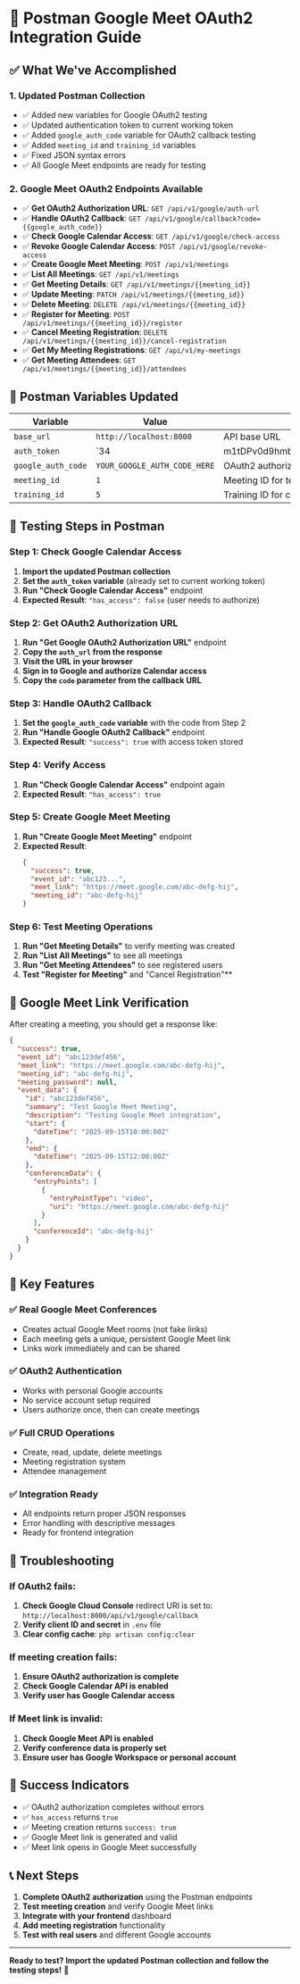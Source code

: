 # 🚀 Postman Google Meet OAuth2 Integration Guide

## ✅ What We've Accomplished

### 1. **Updated Postman Collection**
- ✅ Added new variables for Google OAuth2 testing
- ✅ Updated authentication token to current working token
- ✅ Added `google_auth_code` variable for OAuth2 callback testing
- ✅ Added `meeting_id` and `training_id` variables
- ✅ Fixed JSON syntax errors
- ✅ All Google Meet endpoints are ready for testing

### 2. **Google Meet OAuth2 Endpoints Available**
- ✅ **Get OAuth2 Authorization URL**: `GET /api/v1/google/auth-url`
- ✅ **Handle OAuth2 Callback**: `GET /api/v1/google/callback?code={{google_auth_code}}`
- ✅ **Check Google Calendar Access**: `GET /api/v1/google/check-access`
- ✅ **Revoke Google Calendar Access**: `POST /api/v1/google/revoke-access`
- ✅ **Create Google Meet Meeting**: `POST /api/v1/meetings`
- ✅ **List All Meetings**: `GET /api/v1/meetings`
- ✅ **Get Meeting Details**: `GET /api/v1/meetings/{{meeting_id}}`
- ✅ **Update Meeting**: `PATCH /api/v1/meetings/{{meeting_id}}`
- ✅ **Delete Meeting**: `DELETE /api/v1/meetings/{{meeting_id}}`
- ✅ **Register for Meeting**: `POST /api/v1/meetings/{{meeting_id}}/register`
- ✅ **Cancel Meeting Registration**: `DELETE /api/v1/meetings/{{meeting_id}}/cancel-registration`
- ✅ **Get My Meeting Registrations**: `GET /api/v1/my-meetings`
- ✅ **Get Meeting Attendees**: `GET /api/v1/meetings/{{meeting_id}}/attendees`

## 🔧 Postman Variables Updated

| Variable | Value | Description |
|----------|-------|-------------|
| `base_url` | `http://localhost:8000` | API base URL |
| `auth_token` | `34|m1tDPv0d9hmb6S9nWTLJgeMLIeXU4p7JQUp3pv5ea41a8e42` | Current working auth token |
| `google_auth_code` | `YOUR_GOOGLE_AUTH_CODE_HERE` | OAuth2 authorization code |
| `meeting_id` | `1` | Meeting ID for testing |
| `training_id` | `5` | Training ID for creating meetings |

## 🧪 Testing Steps in Postman

### Step 1: Check Google Calendar Access
1. **Import the updated Postman collection**
2. **Set the `auth_token` variable** (already set to current working token)
3. **Run "Check Google Calendar Access"** endpoint
4. **Expected Result**: `"has_access": false` (user needs to authorize)

### Step 2: Get OAuth2 Authorization URL
1. **Run "Get Google OAuth2 Authorization URL"** endpoint
2. **Copy the `auth_url` from the response**
3. **Visit the URL in your browser**
4. **Sign in to Google and authorize Calendar access**
5. **Copy the `code` parameter from the callback URL**

### Step 3: Handle OAuth2 Callback
1. **Set the `google_auth_code` variable** with the code from Step 2
2. **Run "Handle Google OAuth2 Callback"** endpoint
3. **Expected Result**: `"success": true` with access token stored

### Step 4: Verify Access
1. **Run "Check Google Calendar Access"** endpoint again
2. **Expected Result**: `"has_access": true`

### Step 5: Create Google Meet Meeting
1. **Run "Create Google Meet Meeting"** endpoint
2. **Expected Result**: 
   ```json
   {
     "success": true,
     "event_id": "abc123...",
     "meet_link": "https://meet.google.com/abc-defg-hij",
     "meeting_id": "abc-defg-hij"
   }
   ```

### Step 6: Test Meeting Operations
1. **Run "Get Meeting Details"** to verify meeting was created
2. **Run "List All Meetings"** to see all meetings
3. **Run "Get Meeting Attendees"** to see registered users
4. **Test "Register for Meeting"** and "Cancel Registration"**

## 🔗 Google Meet Link Verification

After creating a meeting, you should get a response like:
```json
{
  "success": true,
  "event_id": "abc123def456",
  "meet_link": "https://meet.google.com/abc-defg-hij",
  "meeting_id": "abc-defg-hij",
  "meeting_password": null,
  "event_data": {
    "id": "abc123def456",
    "summary": "Test Google Meet Meeting",
    "description": "Testing Google Meet integration",
    "start": {
      "dateTime": "2025-09-15T10:00:00Z"
    },
    "end": {
      "dateTime": "2025-09-15T12:00:00Z"
    },
    "conferenceData": {
      "entryPoints": [
        {
          "entryPointType": "video",
          "uri": "https://meet.google.com/abc-defg-hij"
        }
      ],
      "conferenceId": "abc-defg-hij"
    }
  }
}
```

## 🎯 Key Features

### ✅ Real Google Meet Conferences
- Creates actual Google Meet rooms (not fake links)
- Each meeting gets a unique, persistent Google Meet link
- Links work immediately and can be shared

### ✅ OAuth2 Authentication
- Works with personal Google accounts
- No service account setup required
- Users authorize once, then can create meetings

### ✅ Full CRUD Operations
- Create, read, update, delete meetings
- Meeting registration system
- Attendee management

### ✅ Integration Ready
- All endpoints return proper JSON responses
- Error handling with descriptive messages
- Ready for frontend integration

## 🚨 Troubleshooting

### If OAuth2 fails:
1. **Check Google Cloud Console** redirect URI is set to: `http://localhost:8000/api/v1/google/callback`
2. **Verify client ID and secret** in `.env` file
3. **Clear config cache**: `php artisan config:clear`

### If meeting creation fails:
1. **Ensure OAuth2 authorization is complete**
2. **Check Google Calendar API is enabled**
3. **Verify user has Google Calendar access**

### If Meet link is invalid:
1. **Check Google Meet API is enabled**
2. **Verify conference data is properly set**
3. **Ensure user has Google Workspace or personal account**

## 🎉 Success Indicators

- ✅ OAuth2 authorization completes without errors
- ✅ `has_access` returns `true`
- ✅ Meeting creation returns `success: true`
- ✅ Google Meet link is generated and valid
- ✅ Meet link opens in Google Meet successfully

## 📞 Next Steps

1. **Complete OAuth2 authorization** using the Postman endpoints
2. **Test meeting creation** and verify Google Meet links
3. **Integrate with your frontend** dashboard
4. **Add meeting registration** functionality
5. **Test with real users** and different Google accounts

---

**Ready to test? Import the updated Postman collection and follow the testing steps!** 🚀
